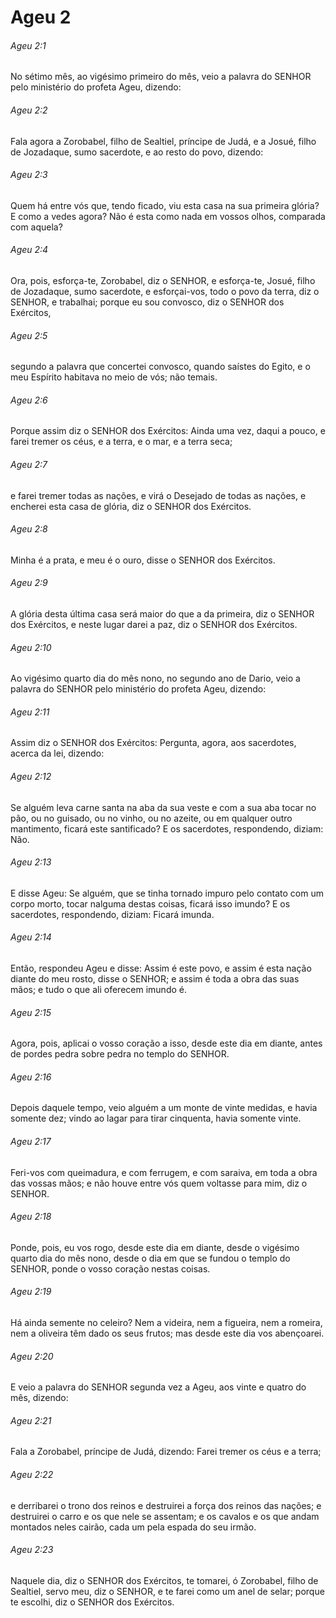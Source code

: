 # Ageu 2

###### Ageu 2:1

No sétimo mês, ao vigésimo primeiro do mês, veio a palavra do SENHOR pelo ministério do profeta Ageu, dizendo:

###### Ageu 2:2

Fala agora a Zorobabel, filho de Sealtiel, príncipe de Judá, e a Josué, filho de Jozadaque, sumo sacerdote, e ao resto do povo, dizendo:

###### Ageu 2:3

Quem há entre vós que, tendo ficado, viu esta casa na sua primeira glória? E como a vedes agora? Não é esta como nada em vossos olhos, comparada com aquela?

###### Ageu 2:4

Ora, pois, esforça-te, Zorobabel, diz o SENHOR, e esforça-te, Josué, filho de Jozadaque, sumo sacerdote, e esforçai-vos, todo o povo da terra, diz o SENHOR, e trabalhai; porque eu sou convosco, diz o SENHOR dos Exércitos,

###### Ageu 2:5

segundo a palavra que concertei convosco, quando saístes do Egito, e o meu Espírito habitava no meio de vós; não temais.

###### Ageu 2:6

Porque assim diz o SENHOR dos Exércitos: Ainda uma vez, daqui a pouco, e farei tremer os céus, e a terra, e o mar, e a terra seca;

###### Ageu 2:7

e farei tremer todas as nações, e virá o Desejado de todas as nações, e encherei esta casa de glória, diz o SENHOR dos Exércitos.

###### Ageu 2:8

Minha é a prata, e meu é o ouro, disse o SENHOR dos Exércitos.

###### Ageu 2:9

A glória desta última casa será maior do que a da primeira, diz o SENHOR dos Exércitos, e neste lugar darei a paz, diz o SENHOR dos Exércitos.

###### Ageu 2:10

Ao vigésimo quarto dia do mês nono, no segundo ano de Dario, veio a palavra do SENHOR pelo ministério do profeta Ageu, dizendo:

###### Ageu 2:11

Assim diz o SENHOR dos Exércitos: Pergunta, agora, aos sacerdotes, acerca da lei, dizendo:

###### Ageu 2:12

Se alguém leva carne santa na aba da sua veste e com a sua aba tocar no pão, ou no guisado, ou no vinho, ou no azeite, ou em qualquer outro mantimento, ficará este santificado? E os sacerdotes, respondendo, diziam: Não.

###### Ageu 2:13

E disse Ageu: Se alguém, que se tinha tornado impuro pelo contato com um corpo morto, tocar nalguma destas coisas, ficará isso imundo? E os sacerdotes, respondendo, diziam: Ficará imunda.

###### Ageu 2:14

Então, respondeu Ageu e disse: Assim é este povo, e assim é esta nação diante do meu rosto, disse o SENHOR; e assim é toda a obra das suas mãos; e tudo o que ali oferecem imundo é.

###### Ageu 2:15

Agora, pois, aplicai o vosso coração a isso, desde este dia em diante, antes de pordes pedra sobre pedra no templo do SENHOR.

###### Ageu 2:16

Depois daquele tempo, veio alguém a um monte de vinte medidas, e havia somente dez; vindo ao lagar para tirar cinquenta, havia somente vinte.

###### Ageu 2:17

Feri-vos com queimadura, e com ferrugem, e com saraiva, em toda a obra das vossas mãos; e não houve entre vós quem voltasse para mim, diz o SENHOR.

###### Ageu 2:18

Ponde, pois, eu vos rogo, desde este dia em diante, desde o vigésimo quarto dia do mês nono, desde o dia em que se fundou o templo do SENHOR, ponde o vosso coração nestas coisas.

###### Ageu 2:19

Há ainda semente no celeiro? Nem a videira, nem a figueira, nem a romeira, nem a oliveira têm dado os seus frutos; mas desde este dia vos abençoarei.

###### Ageu 2:20

E veio a palavra do SENHOR segunda vez a Ageu, aos vinte e quatro do mês, dizendo:

###### Ageu 2:21

Fala a Zorobabel, príncipe de Judá, dizendo: Farei tremer os céus e a terra;

###### Ageu 2:22

e derribarei o trono dos reinos e destruirei a força dos reinos das nações; e destruirei o carro e os que nele se assentam; e os cavalos e os que andam montados neles cairão, cada um pela espada do seu irmão.

###### Ageu 2:23

Naquele dia, diz o SENHOR dos Exércitos, te tomarei, ó Zorobabel, filho de Sealtiel, servo meu, diz o SENHOR, e te farei como um anel de selar; porque te escolhi, diz o SENHOR dos Exércitos.

